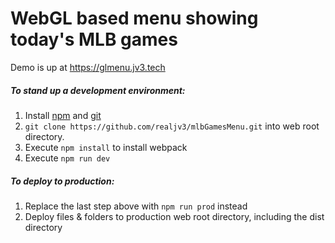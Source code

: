 # WebGL based menu showing today's MLB games

Demo is up at https://glmenu.jv3.tech

##### To stand up a development environment:
1. Install [npm](https://www.npmjs.com/get-npm) and [git](https://git-scm.com/book/en/v2/Getting-Started-Installing-Git)
1. `git clone https://github.com/realjv3/mlbGamesMenu.git` into web root directory.
1. Execute `npm install` to install webpack
1. Execute `npm run dev`

##### To deploy to production:
1. Replace the last step above with `npm run prod` instead
1. Deploy files & folders to production web root directory, including the dist directory
